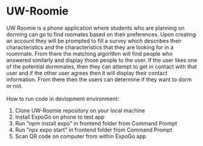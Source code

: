 # UW-Roomie
UW Roomie is a phone application where students who are planning on dorming 
can go to find roomates based on their preferences. 
Upon creating an account they will be prompted to fill a survey which describes 
their characteristics and the characteristics that they are looking for in a roommate.
From there the matching algorithm will find people 
who answered similarly and display those people to the user. 
If the user likes one of the potential dormmates, 
then they can attempt to get in contact with that user 
and if the other user agrees then it will display their contact information. 
From there then the users can determine if they want to dorm or not. <br /> <br />
How to run code in devlopment environment:
1. Clone UW-Roomie repository on your local machine
2. Install ExpoGo on phone to test app
3. Run "npm install expo" in frontend folder from Command Prompt
4. Run "npx expo start" in frontend folder from Command Prompt
5. Scan QR code on computer from within ExpoGo app